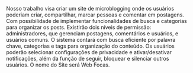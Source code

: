 Nosso trabalho visa criar um site de microblogging onde os usuários poderiam criar, compartilhar, marcar pessoas e comentar em postagens. Com possibilidade de implementar funcionalidades de busca e categorias para organizar os posts. Existirão dois níveis de permissão: administradores, que gerenciam postagens, comentários e usuários, e usuários comuns. O sistema contará com busca eficiente por palavra chave, categorias e tags para organização do conteúdo. Os usuários poderão selecionar configurações de privacidade e ativar/desativar notificações, além da função de seguir, bloquear e silenciar outros usuários. O nome do Site será Web Focas.
